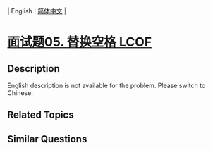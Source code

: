 
| English | [简体中文](README.md) |

# [面试题05. 替换空格 LCOF](https://leetcode-cn.com/problems/ti-huan-kong-ge-lcof/)

## Description

<p>English description is not available for the problem. Please switch to Chinese.</p>


## Related Topics



## Similar Questions


